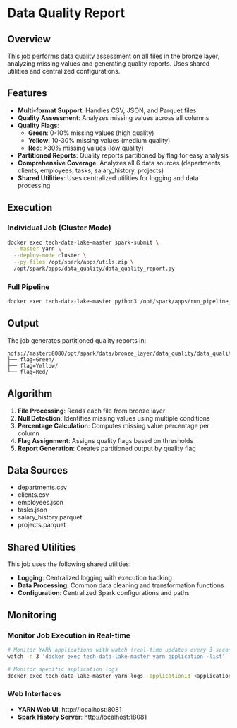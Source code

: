# Data Quality Report

## Overview

This job performs data quality assessment on all files in the bronze layer, analyzing missing values and generating quality reports. Uses shared utilities and centralized configurations.

## Features

- **Multi-format Support**: Handles CSV, JSON, and Parquet files
- **Quality Assessment**: Analyzes missing values across all columns
- **Quality Flags**: 
  - **Green**: 0-10% missing values (high quality)
  - **Yellow**: 10-30% missing values (medium quality)
  - **Red**: >30% missing values (low quality)
- **Partitioned Reports**: Quality reports partitioned by flag for easy analysis
- **Comprehensive Coverage**: Analyzes all 6 data sources (departments, clients, employees, tasks, salary_history, projects)
- **Shared Utilities**: Uses centralized utilities for logging and data processing

## Execution

### Individual Job (Cluster Mode)
```bash
docker exec tech-data-lake-master spark-submit \
  --master yarn \
  --deploy-mode cluster \
  --py-files /opt/spark/apps/utils.zip \
  /opt/spark/apps/data_quality/data_quality_report.py
```

### Full Pipeline
```bash
docker exec tech-data-lake-master python3 /opt/spark/apps/run_pipeline_1.py
```

## Output

The job generates partitioned quality reports in:
```
hdfs://master:8080/opt/spark/data/bronze_layer/data_quality/data_quality_report/
├── flag=Green/
├── flag=Yellow/
└── flag=Red/
```

## Algorithm

1. **File Processing**: Reads each file from bronze layer
2. **Null Detection**: Identifies missing values using multiple conditions
3. **Percentage Calculation**: Computes missing value percentage per column
4. **Flag Assignment**: Assigns quality flags based on thresholds
5. **Report Generation**: Creates partitioned output by quality flag

## Data Sources

- departments.csv
- clients.csv
- employees.json
- tasks.json
- salary_history.parquet
- projects.parquet

## Shared Utilities

This job uses the following shared utilities:
- **Logging**: Centralized logging with execution tracking
- **Data Processing**: Common data cleaning and transformation functions
- **Configuration**: Centralized Spark configurations and paths

## Monitoring

### Monitor Job Execution in Real-time
```bash
# Monitor YARN applications with watch (real-time updates every 3 seconds)
watch -n 3 'docker exec tech-data-lake-master yarn application -list'

# Monitor specific application logs
docker exec tech-data-lake-master yarn logs -applicationId <application_id>
```

### Web Interfaces
- **YARN Web UI**: http://localhost:8081
- **Spark History Server**: http://localhost:18081
